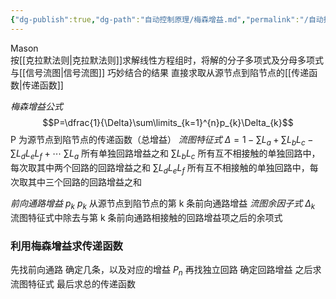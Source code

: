 ```yaml
---
{"dg-publish":true,"dg-path":"自动控制原理/梅森增益.md","permalink":"/自动控制原理/梅森增益/","dgPassFrontmatter":true,"noteIcon":"","created":"2024-04-16T13:01:27.416+08:00","updated":"2024-04-17T10:16:48.892+08:00"}
---
```


Mason  
按[[克拉默法则\|克拉默法则]]求解线性方程组时，将解的分子多项式及分母多项式与[[信号流图\|信号流图]] 巧妙结合的结果
直接求取从源节点到陷节点的[[传递函数\|传递函数]]

*梅森增益公式*
$$P=\dfrac{1}{\Delta}\sum\limits_{k=1}^{n}p_{k}\Delta_{k}$$
P 为源节点到陷节点的传递函数（总增益）
*流图特征式*
$\Delta=1-\sum L_{a}+\sum L_{b}L_{c}-\sum L_{d}L_{e}L_{f}+\cdots$
$\sum L_{a}$   所有单独回路增益之和
$\sum L_{b}L_{c}$  所有互不相接触的单独回路中，每次取其中两个回路的回路增益之和
$\sum L_{d}L_{e}L_{f}$  所有互不相接触的单独回路中，每次取其中三个回路的回路增益之和

*前向通路增益*   $p_{k}$
$p_{k}$  从源节点到陷节点的第 k 条前向通路增益
*流图余因子式*  $\Delta_{k}$  
流图特征式中除去与第 k 条前向通路相接触的回路增益项之后的余项式

### 利用梅森增益求传递函数
先找前向通路
	确定几条，以及对应的增益 $P_{n}$
再找独立回路
	确定回路增益
之后求流图特征式
最后求总的传递函数




